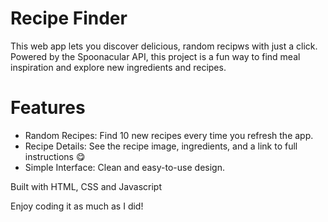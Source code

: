 # Recipe Finder

This web app lets you discover delicious, random recipws with just a click. Powered by the Spoonacular API, this project is a fun way to find meal inspiration and explore new ingredients and recipes.

# Features
 - Random Recipes: Find 10 new recipes every time you refresh the app.
 - Recipe Details: See the recipe image, ingredients, and a link to full instructions 😋
 - Simple Interface: Clean and easy-to-use design.

Built with HTML, CSS and Javascript

Enjoy coding it as much as I did!
